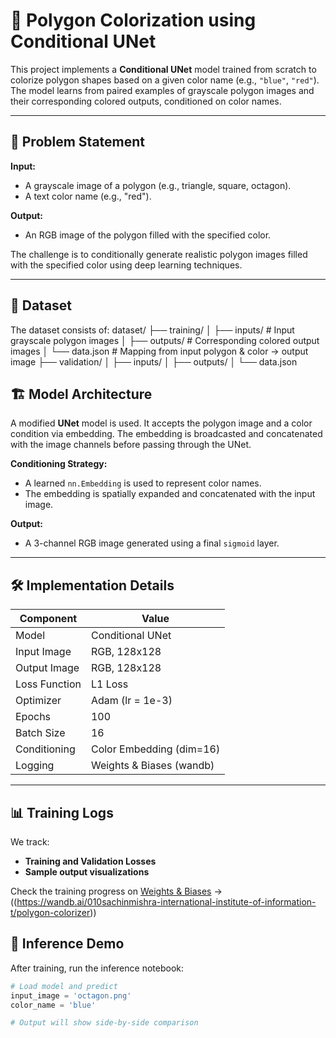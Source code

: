 # 🎨 Polygon Colorization using Conditional UNet

This project implements a **Conditional UNet** model trained from scratch to colorize polygon shapes based on a given color name (e.g., `"blue"`, `"red"`). The model learns from paired examples of grayscale polygon images and their corresponding colored outputs, conditioned on color names.

---

## 🧠 Problem Statement

**Input:**
- A grayscale image of a polygon (e.g., triangle, square, octagon).
- A text color name (e.g., "red").

**Output:**
- An RGB image of the polygon filled with the specified color.

The challenge is to conditionally generate realistic polygon images filled with the specified color using deep learning techniques.

---

## 📁 Dataset

The dataset consists of:
dataset/
├── training/
│ ├── inputs/ # Input grayscale polygon images
│ ├── outputs/ # Corresponding colored output images
│ └── data.json # Mapping from input polygon & color → output image
├── validation/
│ ├── inputs/
│ ├── outputs/
│ └── data.json

## 🏗️ Model Architecture

A modified **UNet** model is used. It accepts the polygon image and a color condition via embedding. The embedding is broadcasted and concatenated with the image channels before passing through the UNet.

**Conditioning Strategy:**
- A learned `nn.Embedding` is used to represent color names.
- The embedding is spatially expanded and concatenated with the input image.

**Output:**
- A 3-channel RGB image generated using a final `sigmoid` layer.

---

## 🛠️ Implementation Details

| Component       | Value                         |
|----------------|-------------------------------|
| Model          | Conditional UNet              |
| Input Image    | RGB, 128x128                  |
| Output Image   | RGB, 128x128                  |
| Loss Function  | L1 Loss                       |
| Optimizer      | Adam (lr = 1e-3)              |
| Epochs         | 100                           |
| Batch Size     | 16                            |
| Conditioning   | Color Embedding (dim=16)      |
| Logging        | Weights & Biases (wandb)      |

---

## 📊 Training Logs

We track:
- **Training and Validation Losses**
- **Sample output visualizations**

Check the training progress on [Weights & Biases](https://wandb.ai/) → ((https://wandb.ai/010sachinmishra-international-institute-of-information-t/polygon-colorizer))

## 🧪 Inference Demo

After training, run the inference notebook:
```python
# Load model and predict
input_image = 'octagon.png'
color_name = 'blue'

# Output will show side-by-side comparison
